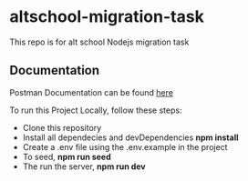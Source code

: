 # altschool-migration-task
This repo is for alt school Nodejs migration task

## Documentation
Postman Documentation can be found [here](https://documenter.getpostman.com/view/28602502/2s9YJXb5h8)

To run this Project Locally, follow these steps:
- Clone this repository
- Install all dependecies and devDependencies **npm install**
- Create a .env file using the .env.example in the project
- To seed, **npm run seed**
- The run the server, **npm run dev**